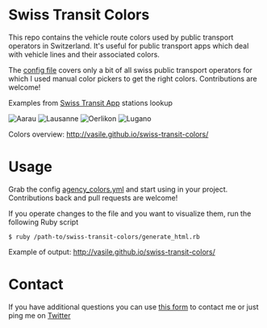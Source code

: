 # Swiss Transit Colors
This repo contains the vehicle route colors used by public transport operators in Switzerland. It's useful for public transport apps which deal with vehicle lines and their associated colors. 

The [config file](https://github.com/vasile/swiss-transit-colors/blob/master/agency_colors.yml) covers only a bit of all swiss public transport operators for which I used manual color pickers to get the right colors. Contributions are welcome!

Examples from [Swiss Transit App](http://www.transitapp.ch) stations lookup

![Aarau](https://api.monosnap.com/rpc/file/download?id=oLN7zMEgRNAPCpTeZpWGk7ePSq0lic) ![Lausanne](https://api.monosnap.com/rpc/file/download?id=Ffm29DUYcmAh0C76SdcxasTu6yVRbu)
![Oerlikon](https://api.monosnap.com/rpc/file/download?id=lRrFHOzaRmWFpx66R5nJgnpuVmlTuf)
![Lugano](https://api.monosnap.com/rpc/file/download?id=1OMrSbPfujJrVizT6mpRO1dwLGGEcg)

Colors overview: http://vasile.github.io/swiss-transit-colors/

# Usage
Grab the config [agency_colors.yml](https://github.com/vasile/swiss-transit-colors/blob/master/agency_colors.yml) and start using in your project. Contributions back and pull requests are welcome!

If you operate changes to the file and you want to visualize them, run the following Ruby script

`$ ruby /path-to/swiss-transit-colors/generate_html.rb`

Example of output: http://vasile.github.io/swiss-transit-colors/

# Contact
If you have additional questions you can use [this form](https://docs.google.com/forms/d/1ZWCqfF8OvRBlMPHMc5FbL6T3zYhQ-p18B8IIwMt1sRs/) to contact me or just ping me on [Twitter](http://twitter.com/vasile23)

